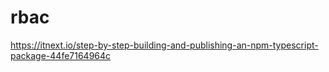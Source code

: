 # rbac


https://itnext.io/step-by-step-building-and-publishing-an-npm-typescript-package-44fe7164964c